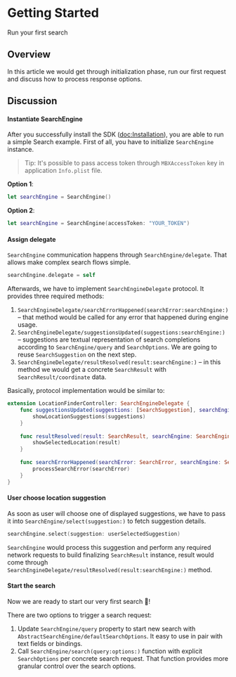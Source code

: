 #  Getting Started

Run your first search

## Overview 
In this article we would get through initialization phase, run our first request and discuss how to process response options.

## Discussion
#### Instantiate SearchEngine
After you successfully install the SDK (<doc:Installation>), you are able to run a simple Search example. First of all, you have to initialize
``SearchEngine`` instance.
> Tip: It's possible to pass access token through `MBXAccessToken` key in application `Info.plist` file.

**Option 1**:

```swift
let searchEngine = SearchEngine()
```

**Option 2**:

```swift
let searchEngine = SearchEngine(accessToken: "YOUR_TOKEN")
```

#### Assign delegate

``SearchEngine`` communication happens through ``SearchEngine/delegate``. That allows make complex search flows simple.

```swift
searchEngine.delegate = self
```

Afterwards, we have to implement ``SearchEngineDelegate`` protocol. It provides three required methods:
1. ``SearchEngineDelegate/searchErrorHappened(searchError:searchEngine:)`` – that method would be called for any error that happened during engine usage.
2. ``SearchEngineDelegate/suggestionsUpdated(suggestions:searchEngine:)`` – suggestions are textual representation of search completions according to ``SearchEngine/query`` and ``SearchOptions``. We are going to reuse ``SearchSuggestion`` on the next step.
3. ``SearchEngineDelegate/resultResolved(result:searchEngine:)`` – in this method we would get a concrete ``SearchResult`` with ``SearchResult/coordinate`` data.

Basically, protocol implementation would be similar to:

```swift
extension LocationFinderController: SearchEngineDelegate {
    func suggestionsUpdated(suggestions: [SearchSuggestion], searchEngine: SearchEngine) {
        showLocationSuggestions(suggestions)
    }
    
    func resultResolved(result: SearchResult, searchEngine: SearchEngine) {
        showSelectedLocation(result)
    }
    
    func searchErrorHappened(searchError: SearchError, searchEngine: SearchEngine) {
        processSearchError(searchError)
    }
}
```

#### User choose location suggestion

As soon as user will choose one of displayed suggestions, we have to pass it into ``SearchEngine/select(suggestion:)`` to fetch suggestion details.

```swift
searchEngine.select(suggestion: userSelectedSuggestion)
```

``SearchEngine`` would process this suggestion and perform any required network requests to build finalizing ``SearchResult`` instance, result would come through ``SearchEngineDelegate/resultResolved(result:searchEngine:)`` method.

#### Start the search

Now we are ready to start our very first search 🎉!

There are two options to trigger a search request:
1. Update ``SearchEngine/query`` property to start new search with ``AbstractSearchEngine/defaultSearchOptions``. It easy to use in pair with text fields or bindings.
2. Call ``SearchEngine/search(query:options:)`` function with explicit ``SearchOptions`` per concrete search request. That function provides more granular control over the search options.  
